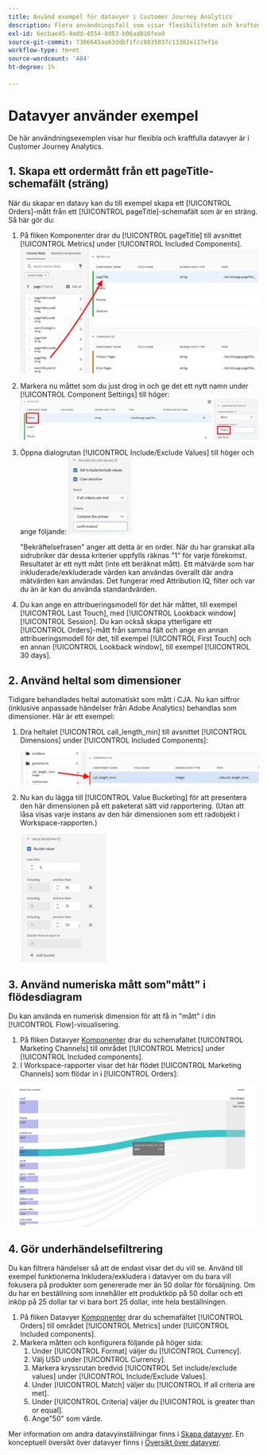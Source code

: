 ```yaml
---
title: Använd exempel för datavyer i Customer Journey Analytics
description: Flera användningsfall som visar flexibiliteten och kraften i datavyer i Customer Journey Analytics
exl-id: 6ecbae45-9add-4554-8d83-b06ad016fea9
source-git-commit: 7386645aa63ddbf1fcc8835037c13382e117ef1e
workflow-type: tm+mt
source-wordcount: '484'
ht-degree: 1%

---
```


# Datavyer använder exempel

De här användningsexemplen visar hur flexibla och kraftfulla datavyer är i Customer Journey Analytics.

## 1. Skapa ett ordermått från ett pageTitle-schemafält (sträng)

När du skapar en datavy kan du till exempel skapa ett [!UICONTROL Orders]-mått från ett [!UICONTROL pageTitle]-schemafält som är en sträng. Så här gör du:

1. På fliken Komponenter drar du [!UICONTROL pageTitle] till avsnittet [!UICONTROL Metrics] under [!UICONTROL Included Components].
   ![](assets/use-case1a.png)
1. Markera nu måttet som du just drog in och ge det ett nytt namn under [!UICONTROL Component Settings] till höger:
   ![](assets/orders.png)
1. Öppna dialogrutan [!UICONTROL Include/Exclude Values] till höger och ange följande:
   ![](assets/orders2.png)

   &quot;Bekräftelsefrasen&quot; anger att detta är en order. När du har granskat alla sidrubriker där dessa kriterier uppfylls räknas &quot;1&quot; för varje förekomst. Resultatet är ett nytt mått (inte ett beräknat mått). Ett mätvärde som har inkluderade/exkluderade värden kan användas överallt där andra mätvärden kan användas. Det fungerar med Attribution IQ, filter och var du än är kan du använda standardvärden.
1. Du kan ange en attribueringsmodell för det här måttet, till exempel [!UICONTROL Last Touch], med [!UICONTROL Lookback window] [!UICONTROL Session].
Du kan också skapa ytterligare ett [!UICONTROL Orders]-mått från samma fält och ange en annan attribueringsmodell för det, till exempel [!UICONTROL First Touch] och en annan [!UICONTROL Lookback window], till exempel [!UICONTROL 30 days].

## 2. Använd heltal som dimensioner

Tidigare behandlades heltal automatiskt som mått i CJA. Nu kan siffror (inklusive anpassade händelser från Adobe Analytics) behandlas som dimensioner. Här är ett exempel:

1. Dra heltalet [!UICONTROL call_length_min] till avsnittet [!UICONTROL Dimensions] under [!UICONTROL Included Components]:

   ![](assets/integers.png)

1. Nu kan du lägga till [!UICONTROL Value Bucketing] för att presentera den här dimensionen på ett paketerat sätt vid rapportering. (Utan att låsa visas varje instans av den här dimensionen som ett radobjekt i Workspace-rapporten.)

   ![](assets/bucketing.png)

## 3. Använd numeriska mått som&quot;mått&quot; i flödesdiagram

Du kan använda en numerisk dimension för att få in &quot;mått&quot; i din [!UICONTROL  Flow]-visualisering.

1. På fliken Datavyer [Komponenter](https://experienceleague.adobe.com/docs/analytics-platform/using/cja-dataviews/create-dataview.html?lang=en#configure-component-settings) drar du schemafältet [!UICONTROL Marketing Channels] till området [!UICONTROL Metrics] under [!UICONTROL Included components].
2. I Workspace-rapporter visar det här flödet [!UICONTROL Marketing Channels] som flödar in i [!UICONTROL Orders]:

![](assets/flow.png)

## 4. Gör underhändelsefiltrering

Du kan filtrera händelser så att de endast visar det du vill se. Använd till exempel funktionerna Inkludera/exkludera i datavyer om du bara vill fokusera på produkter som genererade mer än 50 dollar för försäljning. Om du har en beställning som innehåller ett produktköp på 50 dollar och ett inköp på 25 dollar tar vi bara bort 25 dollar, inte hela beställningen.

1. På fliken Datavyer [Komponenter](https://experienceleague.adobe.com/docs/analytics-platform/using/cja-dataviews/create-dataview.html?lang=en#configure-component-settings) drar du schemafältet [!UICONTROL Orders] till området [!UICONTROL Metrics] under [!UICONTROL Included components].
1. Markera måtten och konfigurera följande på höger sida:
   1. Under [!UICONTROL Format] väljer du [!UICONTROL Currency].
   1. Välj USD under [!UICONTROL Currency].
   1. Markera kryssrutan bredvid [!UICONTROL Set include/exclude values] under [!UICONTROL Include/Exclude Values].
   1. Under [!UICONTROL Match] väljer du [!UICONTROL If all criteria are met].
   1. Under [!UICONTROL Criteria] väljer du [!UICONTROL is greater than or equal].
   1. Ange&quot;50&quot; som värde.

Mer information om andra datavyinställningar finns i [Skapa datavyer](/help/data-views/create-dataview.md).
En konceptuell översikt över datavyer finns i [Översikt över datavyer](/help/data-views/data-views.md).